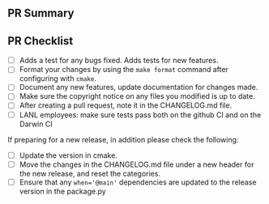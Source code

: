 <!--Provide a general summary of your changes in the title above, for
example "fix bug in ideal gas EOS.".  Please avoid
non-descriptive titles such as "Addresses issue #8576".-->

## PR Summary

<!--Please provide at least 1-2 sentences describing the pull request in
detail.  Why is this change required?  What problem does it solve?-->

<!--If it fixes an open issue, please link to the issue here.-->

## PR Checklist

<!-- Note that some of these check boxes may not apply to all pull requests -->

- [ ] Adds a test for any bugs fixed. Adds tests for new features.
- [ ] Format your changes by using the `make format` command after configuring with `cmake`.
- [ ] Document any new features, update documentation for changes made.
- [ ] Make sure the copyright notice on any files you modified is up to date.
- [ ] After creating a pull request, note it in the CHANGELOG.md file.
- [ ] LANL employees: make sure tests pass both on the github CI and on the Darwin CI

If preparing for a new release, in addition please check the following:
- [ ] Update the version in cmake.
- [ ] Move the changes in the CHANGELOG.md file under a new header for the new release, and reset the categories.
- [ ] Ensure that any `when='@main'` dependencies are updated to the release version in the package.py
